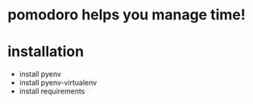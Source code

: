 # pomodoro helps you manage time!

# installation

- install pyenv
- install pyenv-virtualenv
- install requirements
